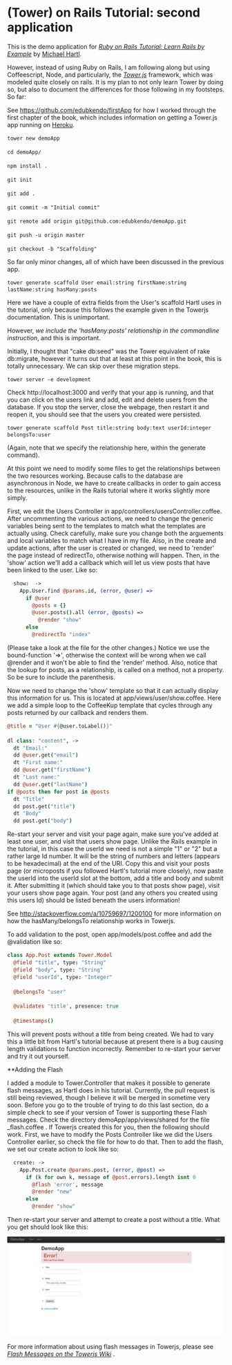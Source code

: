 # (Tower) on Rails Tutorial: second application

This is the demo application for 
[*Ruby on Rails Tutorial: Learn Rails by Example*](http://railstutorial.org/)
by [Michael Hartl](http://michaelhartl.com/). 

However, instead of using Ruby on Rails, I am following along but using Coffeescript, Node,
and particularly, the [*Tower.js*](http://towerjs.org/) framework, which was modeled quite closely on rails. It is my plan to not only learn Tower by doing so, but also to document the differences for those following in my footsteps. So far:

See https://github.com/edubkendo/firstApp for how I worked through the first chapter of the book, which includes information on getting a Tower.js app running on [Heroku](http://www.heroku.com/).

```
tower new demoApp

cd demoApp/

npm install .

git init

git add .

git commit -m "Initial commit"

git remote add origin git@github.com:edubkendo/demoApp.git

git push -u origin master

git checkout -b "Scaffolding"

```

So far only minor changes, all of which have been discussed in the previous app.

```
tower generate scaffold User email:string firstName:string lastName:string hasMany:posts
```
Here we have a couple of extra fields from the User's scaffold Hartl uses in the tutorial, only because this follows the example given in the Towerjs documentation. This is unimportant. 

However, *we include the 'hasMany:posts' relationship in the commandline instruction*, and this is important.

Initially, I thought that "cake db:seed" was the Tower equivalent of rake db:migrate, however it turns out that at least at this point in the book, this is totally unnecessary. We can skip over these migration steps.

```
tower server -e development
```

Check http://localhost:3000 and verify that your app is running, and that you can click on the users link and add, edit and delete users from the database.  If you stop the server, close the webpage, then restart it and reopen it, you should see that the users you created were persisted.

```
tower generate scaffold Post title:string body:text userId:integer belongsTo:user
```

(Again, note that we specify the relationship here, within the generate command).

At this point we need to modify some files to get the relationships between the two resources working.  Because calls to the database are asynchronous in Node, we have to create callbacks in order to gain access to the resources, unlike in the Rails tutorial where it works slightly more simply.

First, we edit the Users Controller in app/controllers/usersController.coffee.  After uncommenting the various actions, we need to change the generic variables being sent to the templates to match what the templates are actually using. Check carefully, make sure you change both the arguements and local variables to match what I have in my file. Also, in the create and update actions, after the user is created or changed, we need to 'render' the page instead of redirectTo, otherwise nothing will happen. Then, in the 'show' action we'll add a callback which will let us view posts that have been linked to the user.  Like so:

```coffeescript
  show:  ->
    App.User.find @params.id, (error, @user) =>
      if @user
        @posts = {}
        @user.posts().all (error, @posts) =>
          @render "show"
      else
        @redirectTo "index"
```
(Please take a look at the file for the other changes.) Notice we use the bound-function '=>', otherwise the context will be wrong when we call @render and it won't be able to find the 'render' method. Also, notice that the lookup for posts, as a relationship, is called on a method, not a property. So be sure to include the parenthesis.

Now we need to change the 'show' template so that it can actually display this information for us. This is located at app/views/user/show.coffee. Here we add a simple loop to the CoffeeKup template that cycles through any posts returned by our callback and renders them.

```coffeescript
@title = "User #{@user.toLabel()}"

dl class: "content", ->
  dt "Email:"
  dd @user.get("email")
  dt "First name:"
  dd @user.get("firstName")
  dt "Last name:"
  dd @user.get("lastName")
if @posts then for post in @posts
  dt "Title"
  dd post.get("title")
  dt "Body"
  dd post.get("body")
```

Re-start your server and visit your page again, make sure you've added at least one user, and visit that users show page. Unlike the Rails example in the tutorial, in this case the userId we need is not a simple "1" or "2" but a rather large Id number.  It will be the string of numbers and letters (appears to be hexadecimal) at the end of the URI.  Copy this and visit your posts page (or microposts if you followed Hartl's tutorial more closely), now paste the userId into the userId slot at the bottom, add a title and body and submit it. After submitting it (which should take you to that posts show page), visit your users show page again. Your post (and any others you created using this users Id) should be listed beneath the users information!

See http://stackoverflow.com/a/10759697/1200100 for more information on how the hasMany/belongsTo relationship works in Towerjs.

To add validation to the post, open app/models/post.coffee and add the @validation like so:

```coffeescript
class App.Post extends Tower.Model
  @field "title", type: "String"
  @field "body", type: "String"
  @field "userId", type: "Integer"

  @belongsTo "user"

  @validates 'title', presence: true

  @timestamps()

```

This will prevent posts without a title from being created. We had to vary this a little bit from Hartl's tutorial because at present there is a bug causing length validations to function incorrectly. Remember to re-start your server and try it out yourself.

**Adding the Flash

I added a module to Tower.Controller that makes it possible to generate flash messages, as Hartl does in his tutorial.  Currently, the pull request is still being reviewed, though I believe it will be merged in sometime very soon.  Before you go to the trouble of trying to do this last section, do a simple check to see if your version of Tower is supporting these Flash messages.  Check the directory demoApp/app/views/shared for the file _flash.coffee .  If Towerjs created this for you, then the following should work.  First, we have to modify the Posts Controller like we did the Users Controller earlier, so check the file for how to do that.  Then to add the flash, we set our create action to look like so:

```coffeescript
  create: ->
    App.Post.create @params.post, (error, @post) =>
      if (k for own k, message of @post.errors).length isnt 0
        @flash 'error', message
        @render "new"
      else
        @render "show"  
```

Then re-start your server and attempt to create a post without a title. What you get should look like this:

![Flash Message for Post Without Title](/screenshots/flashScreenshot.png "Flash Message")

For more information about using flash messages in Towerjs, please see [*Flash Messages on the Towerjs Wiki*](https://github.com/viatropos/tower/wiki/Flash-Messages) .